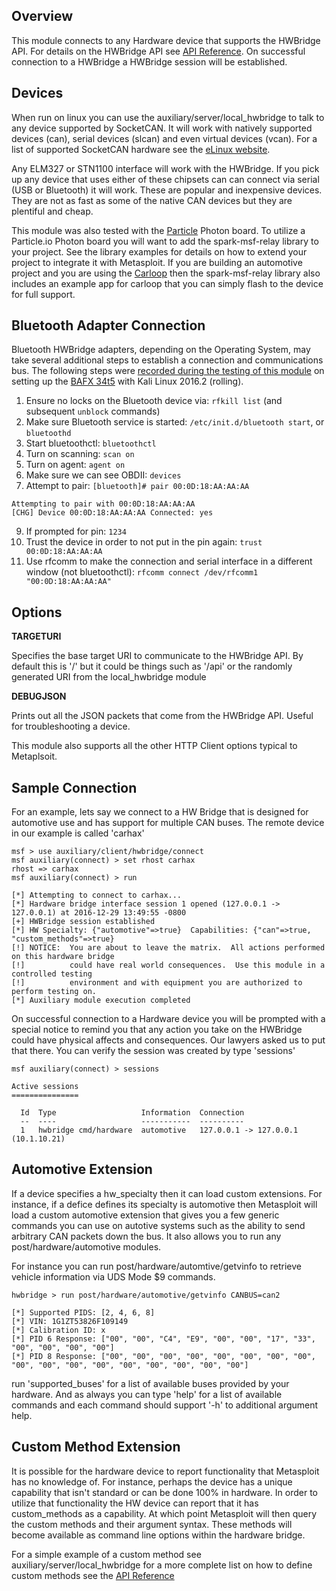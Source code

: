 ## Overview

This module connects to any Hardware device that supports the HWBridge API.  For details
on the HWBridge API see [API Reference](http://opengarages.org/hwbridge).  On successful connection to a HWBridge a
HWBridge session will be established.

## Devices

When run on linux you can use the auxiliary/server/local_hwbridge to talk to any device supported by SocketCAN.
It will work with natively supported devices (can), serial devices (slcan) and even virtual devices (vcan). For
a list of supported SocketCAN hardware see the [eLinux website](http://elinux.org/CAN_Bus).

Any ELM327 or STN1100 interface will work with the HWBridge. If you pick up any device that uses either of
these chipsets can can connect via serial (USB or Bluetooth) it will work.  These are popular and inexpensive
devices.  They are not as fast as some of the native CAN devices but they are plentiful and cheap.

This module was also tested with the [Particle](https://Particle.io) Photon board.  To utilize a Particle.io Photon board you
will want to add the spark-msf-relay library to your project.  See the library examples for details on
how to extend your project to integrate it with Metasploit.  If you are building an automotive project
and you are using the [Carloop](https://carloop.io) then the spark-msf-relay library also includes an example app for carloop
that you can simply flash to the device for full support.

## Bluetooth Adapter Connection

Bluetooth HWBridge adapters, depending on the Operating System, may take several additional steps to establish a connection and communications bus.
The following steps were [recorded during the testing of this module](https://github.com/rapid7/metasploit-framework/pull/7795#issuecomment-274302326)
on setting up the [BAFX 34t5](https://bafxpro.com/products/obdreader) with Kali Linux 2016.2 (rolling).

1. Ensure no locks on the Bluetooth device via: `rfkill list` (and subsequent `unblock` commands)
2. Make sure Bluetooth service is started: `/etc/init.d/bluetooth start`, or `bluetoothd`
3. Start bluetoothctl: `bluetoothctl`
4. Turn on scanning: `scan on`
5. Turn on agent: `agent on`
6. Make sure we can see OBDII: `devices`
7. Attempt to pair: `[bluetooth]# pair 00:0D:18:AA:AA:AA`

  ```
  Attempting to pair with 00:0D:18:AA:AA:AA
  [CHG] Device 00:0D:18:AA:AA:AA Connected: yes
  ```
9. If prompted for pin: `1234`
10. Trust the device in order to not put in the pin again: `trust 00:0D:18:AA:AA:AA`
11. Use rfcomm to make the connection and serial interface in a different window (not bluetoothctl): `rfcomm connect /dev/rfcomm1 "00:0D:18:AA:AA:AA"`

## Options

 **TARGETURI**

 Specifies the base target URI to communicate to the HWBridge API.  By default this is '/' but it
 could be things such as '/api' or the randomly generated URI from the local_hwbridge module

 **DEBUGJSON**

 Prints out all the JSON packets that come from the HWBridge API.  Useful for troubleshooting
 a device.

 This module also supports all the other HTTP Client options typical to Metaplsoit.

## Sample Connection

For an example, lets say we connect to a HW Bridge that is designed for automotive use
and has support for multiple CAN buses.  The remote device in our example is called 'carhax'

```
msf > use auxiliary/client/hwbridge/connect 
msf auxiliary(connect) > set rhost carhax
rhost => carhax
msf auxiliary(connect) > run

[*] Attempting to connect to carhax...
[*] Hardware bridge interface session 1 opened (127.0.0.1 -> 127.0.0.1) at 2016-12-29 13:49:55 -0800
[+] HWBridge session established
[*] HW Specialty: {"automotive"=>true}  Capabilities: {"can"=>true, "custom_methods"=>true}
[!] NOTICE:  You are about to leave the matrix.  All actions performed on this hardware bridge
[!]          could have real world consequences.  Use this module in a controlled testing
[!]          environment and with equipment you are authorized to perform testing on.
[*] Auxiliary module execution completed
```

On successful connection to a Hardware device you will be prompted with a special notice to
remind you that any action you take on the HWBridge could have physical affects and consequences.
Our lawyers asked us to put that there.  You can verify the session was created by type 'sessions'

```
msf auxiliary(connect) > sessions

Active sessions
===============

  Id  Type                   Information  Connection
  --  ----                   -----------  ----------
  1   hwbridge cmd/hardware  automotive   127.0.0.1 -> 127.0.0.1 (10.1.10.21)

```
## Automotive Extension

If a device specifies a hw_specialty then it can load custom extensions.  For instance, if
a defice defines its specialty is automotive then Metasploit will load a custom automotive
extension that gives you a few generic commands you can use on autotive systems such as the
ability to send arbitrary CAN packets down the bus.  It also allows you to run any
post/hardware/automotive modules.

For instance you can run post/hardware/automtive/getvinfo to retrieve vehicle information
via UDS Mode $9 commands.

```
hwbridge > run post/hardware/automotive/getvinfo CANBUS=can2

[*] Supported PIDS: [2, 4, 6, 8]
[*] VIN: 1G1ZT53826F109149
[*] Calibration ID: x
[*] PID 6 Response: ["00", "00", "C4", "E9", "00", "00", "17", "33", "00", "00", "00", "00"]
[*] PID 8 Response: ["00", "00", "00", "00", "00", "00", "00", "00", "00", "00", "00", "00", "00", "00", "00", "00", "00"]
```
run 'supported_buses' for a list of available buses provided by your hardware.  And as always you can
type 'help' for a list of available commands and each command should support '-h' to additional
argument help.

## Custom Method Extension

It is possible for the hardware device to report functionality that Metasploit has no knowledge
of.  For instance, perhaps the device has a unique capability that isn't standard or can be done
100% in hardware.  In order to utilize that functionality the HW device can report that it has
custom_methods as a capability.  At which point Metasploit will then query the custom methods
and their argument syntax.  These methods will become available as command line options
within the hardware bridge.

For a simple example of a custom method see auxiliary/server/local_hwbridge for a more complete
list on how to define custom methods see the [API Reference](http://api.hwbridge.reference.rapid7.com)

